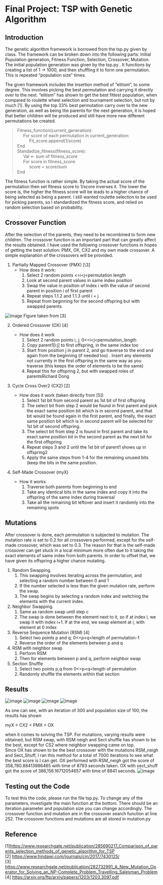 # Final Project: TSP with Genetic Algorithm

## Introduction

The genetic algorithm framework is borrowed from the tsp.py given by class. The
framework can be broken down into the following parts: Initial Population generation, Fitness
Function, Selection, Crossover, Mutation. The initial population generation was given by the
tsp.py . It functions by creating a list of 1 -\> 1000, and then shuffling it to form one
permutation. This is repeated “population size” times.

The given framework includes the insertion method of “elitism”, to some degree. This
involves picking the best permutation and carrying it directly over to the next. “elitism” has
shown to get the best fittest population, when compared to roulette wheel selection and
tournament selection, but not by much [1]. By using the top 33% best permutation carry over
to the new generation, as well as being the parents for the next generation, it is hoped that
better children will be produced and still have more new different permutations be created.

>Fitness_function(current_generation):  
>&nbsp;&nbsp;&nbsp;&nbsp;&nbsp;For score of each permutation in current_generation:  
>&nbsp;&nbsp;&nbsp;&nbsp;&nbsp;&nbsp;&nbsp;&nbsp;&nbsp;&nbsp;Fit_score.append(1/score)  
>End  
>Standadize_fitness(fitness_score):  
>&nbsp;&nbsp;&nbsp;&nbsp;&nbsp;Val \<- sum of fitness_score  
>&nbsp;&nbsp;&nbsp;&nbsp;&nbsp;For score in fitness_score:  
>&nbsp;&nbsp;&nbsp;&nbsp;&nbsp;&nbsp;&nbsp;&nbsp;&nbsp;&nbsp;score = score/sum  
>End

The fitness function is rather simple. By taking the actual score of the permutation then
set fitness score to 1/score inverses it. The lower the score is, the higher the fitness score will
be leads to a higher chance of being selected as being a parent. I still wanted roulette selection
to be used for picking parents, so I standardized the fitness score, and relied on random
selection based on probability.
## Crossover Function
After the selection of the parents, they need to be recombined to form new children.
The crossover function is an important part that can greatly affect the results obtained. I have
used the following crossover functions in hopes of getting the best solution: PMX, OX, CX2 and
my own made crossover. A simple explanation of the crossovers will be provided.

1. Partially Mapped Crossover (PMX) [\3]
    - How does it work:
        1. Select 2 random points \<=i\<j\<permutation length
        2. Look at second parent values in same index position
        3. Swap the value in position of index i with the value of second parent in position i of first parent
        4. Repeat steps 1.1.2 and 1.1.3 until i = j
        5. Repeat from beginning for the second offspring but with swapped parents.

![image](https://user-images.githubusercontent.com/52853478/106710960-a4956800-65ab-11eb-945c-2d973885b266.png)
Figure taken from [3]

2. Ordered Crossover (OX) [4]
    - How does it work
        1. Select 2 random points i, j; 0\<=i\<j\<permutation_length
        2. Copy parent1[i:j] to first offspring, in the same index too
        3. Start from position j in parent 2, and go traverse to the end and again from the beginning (if needed too) . Insert any elements not currently in the first
        offspring in the same way as you traverse (this keeps the order of elements
        to be the same)
        4. Repeat this for offspring 2, but with swapped roles of parentsRichard Dong

3. Cycle Cross Over2 (CX2) [2]
    - How does it work (taken directly from [5])
        1. Select 1st bit from second parent as 1st bit of first offspring
        2. The select bit from step 2 would be found in first parent and pick the exact same position bit which is in second parent, and that bit would be found again in the first parent, and finally, the exact same position bit which is in second parent will be selected for 1st bit of second offspring.
        3. The select bit from step 2 is found in first parent and take its exact same
        position bit in the second parent as the next bit for the first offspring
        4. Repeat steps 3 and 2 until the 1st bit of parent1 shows up in offspring2
        5. Apply the same steps from 1-4 for the remaining unused bits (keep the bits in
        the same position.
4. Self-Made Crossover (myX)
    - How it works
        1. Traverse both parents from beginning to end
        2. Take any identical bits in the same index and copy it into the offspring of the
        same index during traversal
        3. Take all the remaining bit leftover and insert it randomly into the remaining
        spots

## Mutations

After crossover is done, each permutation is subjected to mutation. The mutation rate is
set to 0.2 for all crossovers performed, except for the self-made crossover, which was set to 0.3.
The reason for that is the self-made crossover can get stuck in a local minimum more often due
to it taking the exact elements of same index from both parents. In order to offset that, we
have given its offspring a higher chance mutating.

1. Random Swapping.
    1. This swapping involves iterating across the permutation, and selecting a random
    number between 0 and 1
    2. If the number selected is less than the given mutation rate, perform the swap.
    3. The swap begins by selecting a random index and switching the elements with
    the current index.
2. Neighbor Swapping.
   1. Same as random swap until step c
   2. The swap is done between the element next to it, so if at index i, we swap it with
    index i+1. If at the end, we swap element at i, with element at 0 index
3. Reverse Sequence Mutation (RSM) [4]
   1. Select two points p and q; 0\<=p\<q\<length of permutation-1
   2. Reverse the order of the elements between p and q
4. RSM with neighbor swap
   1. Perform RSM
   2. Then for elements between p and q, perform neighbor swap
5. Section Shuffle
   1. Select two points p,q from 0\<=p\<q\<length of permutation
   2. Randomly shuffle the elements within that section

## Results
![image](https://user-images.githubusercontent.com/52853478/106711089-d4dd0680-65ab-11eb-9f44-331831374d69.png)
![image](https://user-images.githubusercontent.com/52853478/106711131-e6bea980-65ab-11eb-98fa-7f9b60d3b425.png)
![image](https://user-images.githubusercontent.com/52853478/106711178-f938e300-65ab-11eb-91a6-225982c63bb2.png)
![image](https://user-images.githubusercontent.com/52853478/106711228-0bb31c80-65ac-11eb-9414-ee3327555771.png)  

As one can see, with an iteration of 300 and population size of 100, the results has shown  

myX \< CX2 \< PMX \< OX  

when it comes to solving the TSP. For mutations, varying results were obtained, but RSM swap,
with RSM neigh and Sect shuffle has shown to be the best, except for CS2 where neighbor swapping
came on top.  
Since OX has shown to be the best crossover with the mutations RSM_neigh and Sect_Shuff, I
ran this method for a total of 7000 iterations to see what the best score is I can get.
OX performed with RSM_neigh got the score of 358,780.88413986465 with time of 8793
seconds taken. OX with sect_shuff got the score of 386,156.16712054657 with time of 8841 seconds.
![image](https://user-images.githubusercontent.com/52853478/106711283-24bbcd80-65ac-11eb-993a-0e530596e46c.png)

## Testing out the Code

To test this the code, please run the file tsp.py. To change any of the parameters, investigate the
main function at the bottom. There should be an iteration parameter and population size you can
change accordingly. The crossover function and mutation are in the crossover search function at line 252.
The crossover functions and mutations are all stored in mutation.py

## Reference

[1]https://www.researchgate.net/publication/285690217_Comparison_of_parents_selection_methods_of_genetic_algorithm_for_TSP  
[2] https://www.hindawi.com/journals/cin/2017/7430125/  
[3] https://www.researchgate.net/publication/282732991_A_New_Mutation_Operator_for_Solving_an_NP-Complete_Problem_Travelling_Salesman_Problem  
[4] https://arxiv.org/ftp/arxiv/papers/1203/1203.3097.pdf
